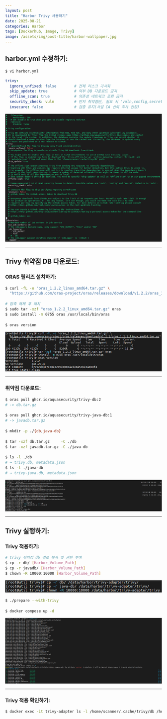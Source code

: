 ```yaml
---
layout: post
title: "Harbor Trivy 사용하기"
date: 2025-08-21
categories: Harbor
tags: [Dockerhub, Image, Trivy]
image: /assets/img/post-title/harbor-wallpaper.jpg
---
```


## harbor.yml 수정하기:

```bash
$ vi harbor.yml
```

```yaml
trivy:
  ignore_unfixed: false        # 전체 리스크 가시화
  skip_update: true            # 외부 DB 다운로드 금지
  offline_scan: true           # 의존성 네트워크 조회 금지
  security_check: vuln         # 먼저 취약점만, 필요 시 'vuln,config,secret'
  insecure: false              # 검증 유지(사설 CA 신뢰 추가 권장)
```

![harbor.yml 수정](/assets/img/post/harbor/harbor.yml%20수정.png)

---

## Trivy 취약점 DB 다운로드:
### ORAS 릴리즈 설치하기:

```bash
$ curl -fL -o "oras_1.2.2_linux_amd64.tar.gz" \
  "https://github.com/oras-project/oras/releases/download/v1.2.2/oras_1.2.2_linux_amd64.tar.gz"

# 압축 해제 후 배치
$ sudo tar -xzf "oras_1.2.2_linux_amd64.tar.gz" oras
$ sudo install -m 0755 oras /usr/local/bin/oras

$ oras version
```

![oras 릴리즈 설치](/assets/img/post/harbor/oras%20릴리즈%20설치.png)

---

### 취약점 다운로드:

```bash
$ oras pull ghcr.io/aquasecurity/trivy-db:2
# -> db.tar.gz

$ oras pull ghcr.io/aquasecurity/trivy-java-db:1
# -> javadb.tar.gz

$ mkdir -p ./{db,java-db}

$ tar -xzf db.tar.gz     -C ./db
$ tar -xzf javadb.tar.gz -C ./java-db

$ ls -l ./db
# → trivy.db, metadata.json
$ ls -l ./java-db
# → trivy-java.db, metadata.json
```

![trivy 취약점 db 다운로드](/assets/img/post/harbor/trivy%20취약점%20db%20다운로드.png)

---

## Trivy 실행하기:
### Trivy 적용하기:

```bash
# trivy 취약점 db 경로 복사 및 권한 부여
$ cp -r db/ [Harbor_Volume_Path]
$ cp -r javadb/ [Harbor_Volume_Path]
$ chown -R 10000:10000 [Harbor_Volume_Path]
```

![trivy 취약점 db 볼륨 복사](/assets/img/post/harbor/trivy%20취약점%20db%20볼륨%20복사.png)


```bash
$ ./prepare --with-trivy

$ docker compose up -d
```

![trivy 설치](/assets/img/post/harbor/trivy%20설치.png)

---

### Trivy 적용 확인하기:

```bash
$ docker exec -it trivy-adapter ls -l /home/scanner/.cache/trivy/db /home/scanner/.cache/trivy/java-db
```